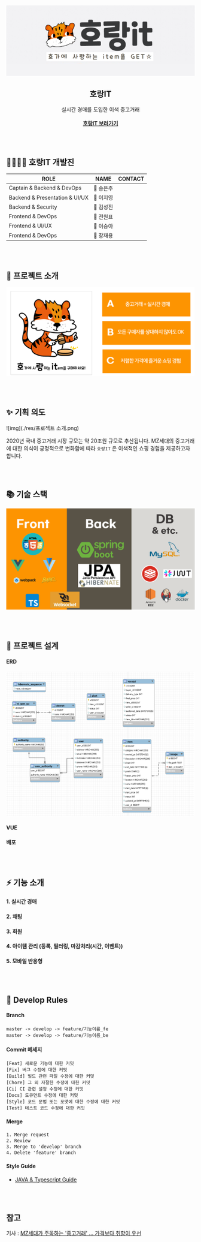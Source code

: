 ![img](./res/호랑잇.png)

<h2 align="center">호랑IT</h2>

  <p align="center">
    실시간 경매를 도입한 이색 중고거래
    <br />
    <br />
    <a href="#"><strong>호랑IT 보러가기</strong></a>
</p>

<br><br>

## 👨‍👩‍👧‍👦 호랑IT 개발진

| ROLE                           | NAME           | CONTACT |
| ------------------------------ | -------------- | ------- |
| Captain & Backend & DevOps     | :crown: 송은주 |         |
| Backend & Presentation & UI/UX | :girl: 이지영  |         |
| Backend & Security             | :boy: 김성진​   |         |
| Frontend & DevOps              | :boy: 전원표   |         |
| Frontend & UI/UX               | :girl: 이승아  |         |
| Frontend & DevOps              | :boy: 장재용​   |         |

<br><br>

## :book: 프로젝트 소개

![img](README.assets/20210129_124022.png)

<br><br>

## :sparkles: 기획 의도

![img](./res/프로젝트 소개.png)

2020년 국내 중고거래 시장 규모는 약 20조원 규모로 추산됩니다. MZ세대의 중고거래에 대한 의식이 긍정적으로 변화함에 따라 `호랑IT` 은 이색적인 쇼핑 경험을 제공하고자 합니다.

<br><br>

## :books: 기술 스택

![img](./res/20210129_124055.png)

<br><br>

## :hammer: 프로젝트 설계​

#### ERD 

![img](./res/erd.png)

#### VUE



#### 배포



<br><br>

## ⚡ 기능 소개

#### 1. 실시간 경매 



#### 2. 채팅



#### 3. 회원



#### 4. 아이템 관리 (등록, 필터링, 마감처리(시간, 이벤트))



#### 5. 모바일 반응형





<br><br>

## :handshake: Develop Rules

#### Branch

```
master -> develop -> feature/기능이름_fe
master -> develop -> feature/기능이름_be
```

#### Commit 메세지

```
[Feat] 새로운 기능에 대한 커밋
[Fix] 버그 수정에 대한 커밋 
[Build] 빌드 관련 파일 수정에 대한 커밋
[Chore] 그 외 자잘한 수정에 대한 커밋
[Ci] CI 관련 설정 수정에 대한 커밋
[Docs] 도큐먼트 수정에 대한 커밋
[Style] 코드 문법 또는 포맷에 대한 수정에 대한 커밋
[Test] 테스트 코드 수정에 대한 커밋
```

#### Merge

```
1. Merge request
2. Review
3. Merge to 'develop' branch
4. Delete 'feature' branch
```

#### Style Guide

- [JAVA & Typescript Guide](https://docs.google.com/document/d/1q-Gd-GeqbXSqx74nl6Mw8N2u2SyrfWfqX-X0Qs_zmxg/edit?usp=sharing)

<br><br>

## 참고

기사 : [MZ세대가 주목하는 '중고거래' ... 가격보다 취향이 우선](https://www.asiae.co.kr/article/2020082919563962172)







